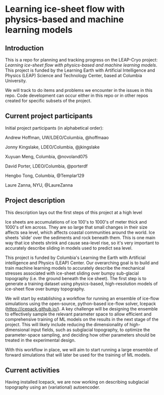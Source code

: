 # Learning ice-sheet flow with physics-based and machine learning models

##  Introduction
This is a repo for planning and tracking progress on the LEAP-Cryo project: *Learning ice-sheet flow with physics-based and machine learning models*. This project is funded by the Learning Earth with Artificial Intelligence and Physics (LEAP) Science and Technology Center, based at Columbia University. 

We will track to do items and problems we encounter in the issues in this repo. Code development can occur either in this repo or in other repos created for specific subsets of the project. 

## Current project participants
Initial project participants (in alphabetical order):

Andrew Hoffman, UW/LDEO/Columbia, @hoffmaao

Jonny Kingslake, LDEO/Columbia, @jkingslake

Xuyuan Meng, Columbia, @novoland075

David Porter, LDEO/Columbia, @porterdf

Hengbo Tong, Columbia, @Templar129

Laure Zanna, NYU, @LaureZanna 


## Project description 

This description lays out the first steps of this project at a high level

Ice sheets are accumulations of ice 100's to 1000's of meter thick and 1000's of km across. They are so large that small changes in their size affects sea level, which affects coastal communities around the world. Ice sheets 'slide' over the sediments and rock beneath them. This is one main way that ice sheets shrink and cause sea-level rise, so it's very important to accurately describe sliding in models used to predict sea level.

This project is funded by Columbia's Learning the Earth with Artificial intelligence and Physics (LEAP) Center. Our overarching goal is to build and train machine learning models to accurately describe the mechanical stresses associated with ice-sheet sliding over bumpy sub-glacial topography (i.e. the ground beneath the ice sheet). The first step is to generate a training dataset using physics-based, high-resolution models of ice-sheet flow over bumpy topography. 
 
We will start by establishing a workflow for running an ensemble of ice-flow simulations using the open-source, python-based ice-flow solver, Icepack (https://icepack.github.io/). A key challenge will be designing the ensemble to effectively sample the relevant parameter space to allow efficient and comprehensive training of ML models on the results in the next stage of the project. This will likely include reducing the dimensionality of high-dimensional input fields, such as subglacial topography, to optimize the parameter-space sampling, and deciding how other parameters should be treated in the experimental design. 

With this workflow in place, we will aim to start running a large ensemble of forward simulations that will later be used for the training of ML models. 

## Current activities

Having installed Icepack, we are now working on describing subglacial topography using an (variational) autoencoder. 
